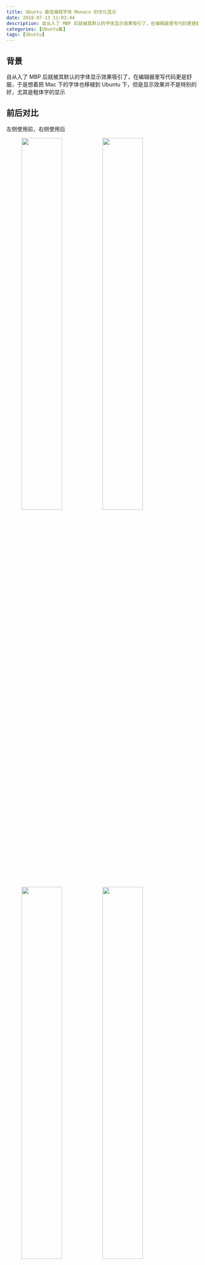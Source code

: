 ```yaml
---
title: Ubuntu 最佳编程字体 Monaco 的优化显示
date: 2018-07-13 11:03:44
description: 自从入了 MBP 后就被其默认的字体显示效果吸引了，在编辑器里写代码更是舒服，于是想着把 Mac 下的字体也移植到 Ubuntu 下，但是显示效果并不是特别的好，尤其是粗体字的显示
categories: [Ubuntu篇]
tags: [Ubuntu]
---
```

<!-- more -->

## 背景
自从入了 MBP 后就被其默认的字体显示效果吸引了，在编辑器里写代码更是舒服，于是想着把 Mac 下的字体也移植到 Ubuntu 下，但是显示效果并不是特别的好，尤其是粗体字的显示

## 前后对比
左侧使用前，右侧使用后
<figure class="half"><img src="//s3.joylau.cn:9000/blog/Monaco1.png" width="50%"/><img src="//s3.joylau.cn:9000/blog/Monaco4.png" width="50%"/></figure>

<figure class="half"><img src="//s3.joylau.cn:9000/blog/Monaco2.png" width="50%"/><img src="//s3.joylau.cn:9000/blog/Monaco5.png" width="50%"/></figure>

<figure class="half"><img src="//s3.joylau.cn:9000/blog/Monaco3.png" width="50%"/><img src="//s3.joylau.cn:9000/blog/Monaco6.png" width="50%"/></figure>

## 使用步骤
1. 该字体为开源字体，字体地址： https://github.com/vjpr/monaco-bold
2. 复制到 `/usr/share/fonts`
3. `fc-cache -fv` 生成字体缓存

我的 1080P 分辨率，我的配置如下：
![MonacoB2](//s3.joylau.cn:9000/blog/Monaco7.png)

## 2018-07-18 14:22:05 更新
看到一篇关于 Ubuntu 字体渲染问题的文章: 修复 Ubuntu 中文字体渲染  https://i-meto.com/fix-chinese-font-display/